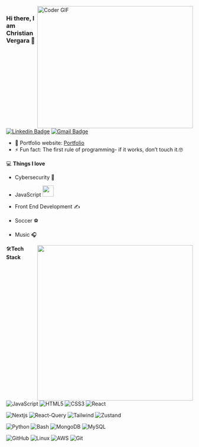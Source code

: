 <img align="right" src="https://github.com/rajaprerak/rajaprerak/blob/master/developer.gif" alt="Coder GIF" width="420" height="330">



### Hi there, I am Christian Vergara 👋
 [![Linkedin Badge](https://img.shields.io/badge/-Christian_Vergara-blue?style=flat-square&logo=Linkedin&logoColor=white&link=https://www.linkedin.com/in/christian-vergara-dominguez-84061121b///)](https://www.linkedin.com/in/christian-vergara-dominguez-84061121b//) [![Gmail Badge](https://img.shields.io/badge/-christianvd99@gmail.com-c14438?style=flat-square&logo=Gmail&logoColor=white&link=mailto:christianvd99@gmail.com)](mailto:christianvd99@gmail.com)

- 🎯 Portfolio website: [Portfolio](https://portafolio-chris-vergara-v3.vercel.app/)
- ⚡ Fun fact: The first rule of programming- if it works, don’t touch it.🤓

💻 **Things I love**
- Cybersecurity 🧐
- JavaScript <img src="https://media.giphy.com/media/WUlplcMpOCEmTGBtBW/giphy.gif" width="30"> 
- Front End Development ✍️
- Soccer ⚽
- Music 🎧

    <a href="https://github.com/anuraghazra/github-readme-stats" title="Go to Source">
      <img align="right" width=420 height="auto" src="https://github-readme-stats.vercel.app/api?username=Chrisvd9&show_icons=true&theme=dark&border_color=61dafb&hide_border=true&include_all_commits=true" />
    </a>
    
🛠**Tech Stack**

![JavaScript](https://img.shields.io/badge/-JavaScript-000000?style=flat&logo=javaScript)
![HTML5](https://img.shields.io/badge/-HTML5-000000?style=flat&logo=HTML5)
![CSS3](https://img.shields.io/badge/-CSS3-000000?style=flat&logo=CSS3)
![React](https://img.shields.io/badge/-React-000000?style=flat&logo=React)

![Nextjs](https://img.shields.io/badge/-NextJS-000000?style=flat&logo=nextdotjs&logoColor)
![React-Query](https://img.shields.io/badge/-React_Query-000000?style=flat&logo=react-query)
![Tailwind](https://img.shields.io/badge/-tailwindcss-000000?style=flat&logo=tailwindcss)
![Zustand](https://img.shields.io/badge/-Zustand-000000?style=flat&logo=react)

![Python](https://img.shields.io/badge/-Python-000000?style=flat&logo=python)
![Bash](https://img.shields.io/badge/-Bash-000000?style=flat&logo=gnubash)
![MongoDB](https://img.shields.io/badge/-MongoDB-000000?style=flat&logo=MongoDB)
![MySQL](https://img.shields.io/badge/-MySQL-000000?style=flat&logo=MySQL)

![GitHub](https://img.shields.io/badge/-GitHub-000000?style=flat&logo=github&logoColor=FFFFFF)
![Linux](https://img.shields.io/badge/-Linux-000000?style=flat&logo=linux&logoColor=FCC624)
![AWS](https://img.shields.io/badge/AWS-000000?style=flat-square&logo=amazon-aws)
![Git](https://img.shields.io/badge/-Git-000000?style=flat&logo=git&logoColor=F05032)
